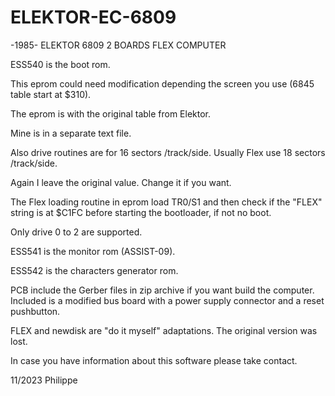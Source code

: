 # ELEKTOR-EC-6809
-1985- ELEKTOR 6809 2 BOARDS FLEX COMPUTER

ESS540 is the boot rom.

This eprom could need modification depending the screen you use (6845 table start at $310).

The eprom is with the original table from Elektor.

Mine is in a separate text file.

Also drive routines are for 16 sectors /track/side. Usually Flex use 18 sectors /track/side.

Again I leave the original value. Change it if you want.

The Flex loading routine in eprom load TR0/S1 and then check if the "FLEX" string is at $C1FC
before starting the bootloader, if not no boot.

Only drive 0 to 2 are supported.

ESS541 is the monitor rom (ASSIST-09).

ESS542 is the characters generator rom.

PCB include the Gerber files in zip archive if you want build the computer.
Included is a modified bus board with a power supply connector and a reset pushbutton.

FLEX and newdisk are "do it myself" adaptations. The original version was lost.

In case you have information about this software please take contact.


11/2023
Philippe
